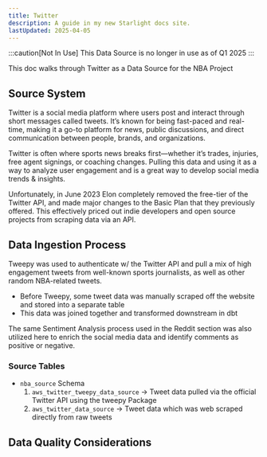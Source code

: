 ```yaml
---
title: Twitter
description: A guide in my new Starlight docs site.
lastUpdated: 2025-04-05
---
```


:::caution[Not In Use]
This Data Source is no longer in use as of Q1 2025
:::

This doc walks through Twitter as a Data Source for the NBA Project

## Source System

Twitter is a social media platform where users post and interact through short messages called tweets. It’s known for being fast-paced and real-time, making it a go-to platform for news, public discussions, and direct communication between people, brands, and organizations.

Twitter is often where sports news breaks first—whether it’s trades, injuries, free agent signings, or coaching changes. Pulling this data and using it as a way to analyze user engagement and is a great way to develop social media trends & insights.

Unfortunately, in June 2023 Elon completely removed the free-tier of the Twitter API, and made major changes to the Basic Plan that they previously offered. This effectively priced out indie developers and open source projects from scraping data via an API.

## Data Ingestion Process

Tweepy was used to authenticate w/ the Twitter API and pull a mix of high engagement tweets from well-known sports journalists, as well as other random NBA-related tweets.

- Before Tweepy, some tweet data was manually scraped off the website and stored into a separate table
- This data was joined together and transformed downstream in dbt

The same Sentiment Analysis process used in the Reddit section was also utilized here to enrich the social media data and identify comments as positive or negative.

### Source Tables

- `nba_source` Schema
    1. `aws_twitter_tweepy_data_source` -> Tweet data pulled via the official Twitter API using the tweepy Package
    2. `aws_twitter_data_source` -> Tweet data which was web scraped directly from raw tweets

## Data Quality Considerations
